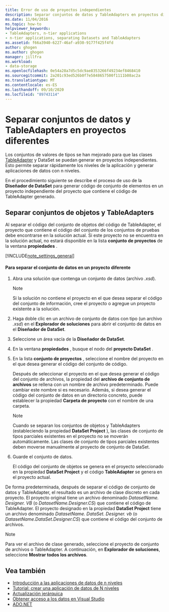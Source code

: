 ```yaml
---
title: Error de uso de proyectos independientes
description: Separar conjuntos de datos y TableAdapters en proyectos diferentes
ms.date: 11/04/2016
ms.topic: how-to
helpviewer_keywords:
- TableAdapters, n-tier applications
- n-tier applications, separating Datasets and TableAdapters
ms.assetid: f66a3940-6227-46af-a930-9177f425f4fd
author: ghogen
ms.author: ghogen
manager: jillfra
ms.workload:
- data-storage
ms.openlocfilehash: 0e54a28a7d5c5dc9ae8353266f49234ef8468410
ms.sourcegitcommit: 2a201c93ed526b0f7e5848657500f1111b08ac2a
ms.translationtype: MT
ms.contentlocale: es-ES
ms.lasthandoff: 09/10/2020
ms.locfileid: "89743114"
---
```

# <a name="separate-datasets-and-tableadapters-into-different-projects"></a>Separar conjuntos de datos y TableAdapters en proyectos diferentes
Los conjuntos de valores de tipos se han mejorado para que las clases [TableAdapter](create-and-configure-tableadapters.md) y DataSet se puedan generar en proyectos independientes. Esto permite separar rápidamente los niveles de la aplicación y generar aplicaciones de datos con n niveles.

En el procedimiento siguiente se describe el proceso de uso de la **Diseñador de DataSet** para generar código de conjunto de elementos en un proyecto independiente del proyecto que contiene el código de TableAdapter generado.

## <a name="separate-datasets-and-tableadapters"></a>Separar conjuntos de objetos y TableAdapters
Al separar el código del conjunto de objetos del código de TableAdapter, el proyecto que contiene el código del conjunto de los conjuntos de pruebas debe encontrarse en la solución actual. Si este proyecto no se encuentra en la solución actual, no estará disponible en la lista **conjunto de proyectos** de la ventana **propiedades** .

[!INCLUDE[note_settings_general](../data-tools/includes/note_settings_general_md.md)]

#### <a name="to-separate-the-dataset-into-a-different-project"></a>Para separar el conjunto de datos en un proyecto diferente

1. Abra una solución que contenga un conjunto de datos (archivo *.xsd*).

    > [!NOTE]
    > Si la solución no contiene el proyecto en el que desea separar el código del conjunto de información, cree el proyecto o agregue un proyecto existente a la solución.

2. Haga doble clic en un archivo de conjunto de datos con tipo (un archivo *.xsd*) en el **Explorador de soluciones** para abrir el conjunto de datos en el **Diseñador de DataSet**.

3. Seleccione un área vacía de la **Diseñador de DataSet**.

4. En la ventana **propiedades** , busque el nodo del **proyecto DataSet** .

5. En la lista **conjunto de proyectos** , seleccione el nombre del proyecto en el que desea generar el código del conjunto de código.

     Después de seleccionar el proyecto en el que desea generar el código del conjunto de archivos, la propiedad del **archivo de conjunto de archivos** se rellena con un nombre de archivo predeterminado. Puede cambiar este nombre si es necesario. Además, si desea generar el código del conjunto de datos en un directorio concreto, puede establecer la propiedad **Carpeta de proyecto** con el nombre de una carpeta.

    > [!NOTE]
    > Cuando se separan los conjuntos de objetos y TableAdapters (estableciendo la propiedad **DataSet Project** ), las clases de conjunto de tipos parciales existentes en el proyecto no se moverán automáticamente. Las clases de conjunto de tipos parciales existentes deben moverse manualmente al proyecto de conjunto de DataSet.

6. Guarde el conjunto de datos.

     El código del conjunto de objetos se genera en el proyecto seleccionado en la propiedad **DataSet Project** y el código **TableAdapter** se genera en el proyecto actual.

De forma predeterminada, después de separar el código de conjunto de datos y TableAdapter, el resultado es un archivo de clase discreto en cada proyecto. El proyecto original tiene un archivo denominado *DatasetName. Designer. VB* (o *DatasetName.Designer.CS*) que contiene el código de TableAdapter. El proyecto designado en la propiedad **DataSet Project** tiene un archivo denominado *DatasetName. DataSet. Designer. vb* (o *DatasetName.DataSet.Designer.CS*) que contiene el código del conjunto de archivos.

> [!NOTE]
> Para ver el archivo de clase generado, seleccione el proyecto de conjunto de archivos o TableAdapter. A continuación, en **Explorador de soluciones**, seleccione **Mostrar todos los archivos**.

## <a name="see-also"></a>Vea también

- [Introducción a las aplicaciones de datos de n niveles](../data-tools/n-tier-data-applications-overview.md)
- [Tutorial: crear una aplicación de datos de N niveles](../data-tools/walkthrough-creating-an-n-tier-data-application.md)
- [Actualización jerárquica](../data-tools/hierarchical-update.md)
- [Obtener acceso a los datos en Visual Studio](../data-tools/accessing-data-in-visual-studio.md)
- [ADO.NET](/dotnet/framework/data/adonet/index)
